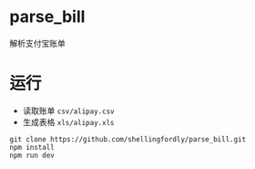 # parse_bill

解析支付宝账单

# 运行

- 读取账单 `csv/alipay.csv`
- 生成表格 `xls/alipay.xls`

```
git clone https://github.com/shellingfordly/parse_bill.git
npm install
npm run dev
```

